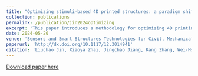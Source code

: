 ```yaml
---
title: "Optimizing stimuli-based 4D printed structures: a paradigm shift in programmable material response"
collection: publications
permalink: /publication/jin2024optimizing
excerpt: 'This paper introduces a methodology for optimizing 4D printing design through the integration of Residual Neural Network (ResNet) and Genetic Algorithms (GA). Departing from traditional forward design approaches, our inverse design methodology addresses both the forward prediction and inverse optimization problems. ResNet efficiently predicts the performance of 4D-printed parts given their design, while GA optimizes material allocation and stimuli distribution to achieve desired configurations. The ResNet model exhibits high accuracy, converging to a small error (10−3), as validated across diverse cases. The GA demonstrates effectiveness in achieving optimal or near-optimal solutions, illustrated through case studies shaping parts into a parabola and a sinusoid. Experimental results align with optimized and simulated outcomes, showcasing the practical applicability of our approach in 4D printing design optimization.'
date: 2024-05-20
venue: 'Sensors and Smart Structures Technologies for Civil, Mechanical, and Aerospace Systems'
paperurl: 'http://dx.doi.org/10.1117/12.3014941'
citation: 'Liuchao Jin, Xiaoya Zhai, Jingchao Jiang, Kang Zhang, Wei-Hsin Liao. (2024). &quot;Optimizing stimuli-based 4D printed structures: a paradigm shift in programmable material response.&quot; <i>Sensors and Smart Structures Technologies for Civil, Mechanical, and Aerospace Systems</i>. '
---
```

[Download paper here](http://Liuchao-JIN.github.io/files/my_essay/jin2024optimizing.pdf)
